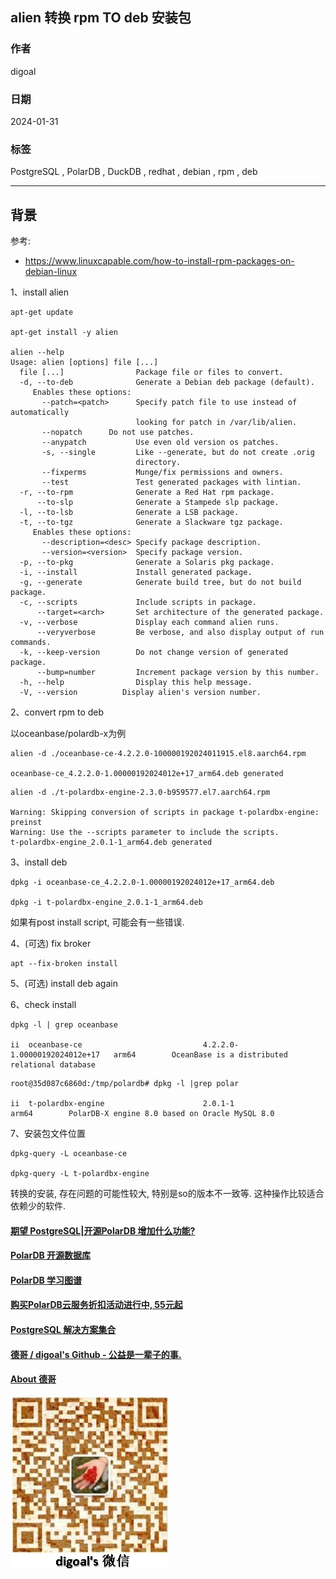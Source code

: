 ## alien 转换 rpm TO deb 安装包           
                                          
### 作者                                          
digoal                                          
                                          
### 日期                                          
2024-01-31                                          
                                          
### 标签                                          
PostgreSQL , PolarDB , DuckDB , redhat , debian , rpm , deb                            
                                          
----                                          
                                          
## 背景     
参考:   
- https://www.linuxcapable.com/how-to-install-rpm-packages-on-debian-linux  
  
1、install alien  
```  
apt-get update  
  
apt-get install -y alien  
  
alien --help  
Usage: alien [options] file [...]  
  file [...]                Package file or files to convert.  
  -d, --to-deb              Generate a Debian deb package (default).  
     Enables these options:  
       --patch=<patch>      Specify patch file to use instead of automatically  
                            looking for patch in /var/lib/alien.  
       --nopatch      Do not use patches.  
       --anypatch           Use even old version os patches.  
       -s, --single         Like --generate, but do not create .orig  
                            directory.  
       --fixperms           Munge/fix permissions and owners.  
       --test               Test generated packages with lintian.  
  -r, --to-rpm              Generate a Red Hat rpm package.  
      --to-slp              Generate a Stampede slp package.  
  -l, --to-lsb              Generate a LSB package.  
  -t, --to-tgz              Generate a Slackware tgz package.  
     Enables these options:  
       --description=<desc> Specify package description.  
       --version=<version>  Specify package version.  
  -p, --to-pkg              Generate a Solaris pkg package.  
  -i, --install             Install generated package.  
  -g, --generate            Generate build tree, but do not build package.  
  -c, --scripts             Include scripts in package.  
      --target=<arch>       Set architecture of the generated package.  
  -v, --verbose             Display each command alien runs.  
      --veryverbose         Be verbose, and also display output of run commands.  
  -k, --keep-version        Do not change version of generated package.  
      --bump=number         Increment package version by this number.  
  -h, --help                Display this help message.  
  -V, --version          Display alien's version number.  
```  
  
2、convert rpm to deb    
  
以oceanbase/polardb-x为例  
```  
alien -d ./oceanbase-ce-4.2.2.0-100000192024011915.el8.aarch64.rpm    
  
oceanbase-ce_4.2.2.0-1.00000192024012e+17_arm64.deb generated  
```
  
```  
alien -d ./t-polardbx-engine-2.3.0-b959577.el7.aarch64.rpm

Warning: Skipping conversion of scripts in package t-polardbx-engine: preinst
Warning: Use the --scripts parameter to include the scripts.
t-polardbx-engine_2.0.1-1_arm64.deb generated
```  
  
3、install deb  
```  
dpkg -i oceanbase-ce_4.2.2.0-1.00000192024012e+17_arm64.deb  

dpkg -i t-polardbx-engine_2.0.1-1_arm64.deb
```  
  
如果有post install script, 可能会有一些错误.   
  
4、(可选) fix broker   
```  
apt --fix-broken install  
```  
  
5、(可选) install deb again  
  
6、check install   
```  
dpkg -l | grep oceanbase  
  
ii  oceanbase-ce                           4.2.2.0-1.00000192024012e+17   arm64        OceanBase is a distributed relational database  
```  
  
```
root@35d087c6860d:/tmp/polardb# dpkg -l |grep polar

ii  t-polardbx-engine                      2.0.1-1                        arm64        PolarDB-X engine 8.0 based on Oracle MySQL 8.0
```
  
7、安装包文件位置    
```  
dpkg-query -L oceanbase-ce  

dpkg-query -L t-polardbx-engine
```  
  
转换的安装, 存在问题的可能性较大, 特别是so的版本不一致等. 这种操作比较适合依赖少的软件.    
  
  
#### [期望 PostgreSQL|开源PolarDB 增加什么功能?](https://github.com/digoal/blog/issues/76 "269ac3d1c492e938c0191101c7238216")
  
  
#### [PolarDB 开源数据库](https://openpolardb.com/home "57258f76c37864c6e6d23383d05714ea")
  
  
#### [PolarDB 学习图谱](https://www.aliyun.com/database/openpolardb/activity "8642f60e04ed0c814bf9cb9677976bd4")
  
  
#### [购买PolarDB云服务折扣活动进行中, 55元起](https://www.aliyun.com/activity/new/polardb-yunparter?userCode=bsb3t4al "e0495c413bedacabb75ff1e880be465a")
  
  
#### [PostgreSQL 解决方案集合](../201706/20170601_02.md "40cff096e9ed7122c512b35d8561d9c8")
  
  
#### [德哥 / digoal's Github - 公益是一辈子的事.](https://github.com/digoal/blog/blob/master/README.md "22709685feb7cab07d30f30387f0a9ae")
  
  
#### [About 德哥](https://github.com/digoal/blog/blob/master/me/readme.md "a37735981e7704886ffd590565582dd0")
  
  
![digoal's wechat](../pic/digoal_weixin.jpg "f7ad92eeba24523fd47a6e1a0e691b59")
  
